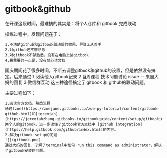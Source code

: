 # gitbook&github

在开课这段时间，最难搞的其实是：将个人仓库和 gitbook 完成联动

操练过程中，发现问题在于：
    
    1.不清楚github和gitbook联动后的效果，导致无从着手
    2.对github还不够熟悉
    3.对gitbook不够熟悉，没有在电脑上装gitbook
    4.最重要的一点是，没有耐心读文档
    
国庆期间花了很多时间，不断去调整gitbook和github的设置，但是依然没有搞定。后来通过 1.阅读他人gitbook记录 2.当周课程 技术问题讨论 issue -- 来自大妈的回复 3.微信群互动 这三种途径搞定了 gitbook 和 github的联动问题。

主要过程如下：

    1.阅读官方文档，熟悉流程
    通过[zoe](https://zoejane.gitbooks.io/zoe-py-tutorial/content/gitbook-github.html)和[jeremiah](https://jeremiahzhang.gitbooks.io/gitbookguide/content/setup/gitbookinstall.html)两个人的gitbook，进一步读懂了gitbook官方文档中 [github integration](https://help.gitbook.com/github/index.html)的内容。
    2.解决gitbook setup的问题
    ![](gitbook.png)
    通过大妈的回复，了解了terminal中如何 run this command as administrator，解决了gitbook安装的问题。
    
    
    

